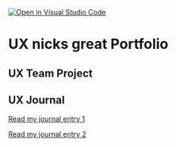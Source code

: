 [![Open in Visual Studio Code](https://classroom.github.com/assets/open-in-vscode-f059dc9a6f8d3a56e377f745f24479a46679e63a5d9fe6f495e02850cd0d8118.svg)](https://classroom.github.com/online_ide?assignment_repo_id=6806442&assignment_repo_type=AssignmentRepo)
# UX nicks great Portfolio


## UX Team Project


## UX Journal

[Read my journal entry 1](j01/)



[Read my journal entry 2](j02/)

